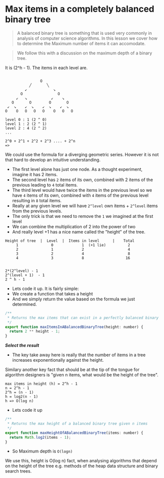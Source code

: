 # Max items in a completely balanced binary tree
> A balanced binary tree is something that is used very commonly in analysis of computer science algorithms. In this lesson we cover how to determine the Maximum number of items it can accomodate.

> We follow this with a discussion on the maximum depth of a binary tree.


It is (2^h - 1). The items in each level are.

```

                O
           ╱       ╲
         ↙            ↘
       O                O
     ↙   ↘           ↙    ↘
   O       O        O       O
 ↙  ↘    ↙  ↘    ↙  ↘    ↙  ↘
O    O   O   O   O    O   O   O

level 0 : 1 (2 ^ 0)
level 1 : 2 (2 ^ 1)
level 2 : 4 (2 ^ 2)
...

2^0 + 2^1 + 2^2 + 2^3 .... + 2^n
=>
```

We could use the formula for a diverging geometric series. However it is not that hard to develop an intuitive understanding.

* The first level alone has just one node. As a thought experiment, imagine it has 2 items.
* The second level has `2` items of its own, combined with 2 items of the previous leading to `4` total items.
* The third level would have twice the items in the previous level so we have `4` items of its own, combined with `4` items of the previous level resulting in `8` total items.
* Really at any given level we will have `2^level` own items + `2^level` items from the previous levels.
* The only trick is that we need to remove the `1` we imagined at the first level
* We can combine the multiplication of 2 into the power of two
* And really level +1 has a nice name called the "height" of the tree.

```
Height of tree  |  Level  |  Items in level      |    Total
     1               0             1  (+1 lie)          2
     2               1             2                    4
     3               2             4                    8
     4               3             8                   16


2*(2^level) - 1
2^(level + 1)  - 1
2 ^ h - 1
```

* Lets code it up. It is fairly simple:
* We create a function that takes a height
* And we simply return the value based on the formula we just determined.
```js
/**
 * Returns the max items that can exist in a perfectly balanced binary tree
 */
export function maxItemsInABalancedBinaryTree(height: number) {
  return 2 ** height - 1;
}

```
***Select the result***
* The key take away here is really that the number of items in a tree increases exponentionally against the height.

Similary another key fact that should be at the tip of the tongue for algorithm designers is "given n items, what would be the height of the tree".

```
max items in height (h) = 2^h - 1
n = 2^h - 1
2^h = (n - 1)
h = log2(n - 1)
h => O(log n)
```
* Lets code it up

```js
/**
 * Returns the max height of a balanced binary tree given n items
 */
export function maxHeightOfABalancedBinaryTree(items: number) {
  return Math.log2(items - 1);
}
```

* So Maximum depth is `O(logn)`

We use this, height is O(log n) fact, when analysing algorithms that depend on the height of the tree e.g. methods of the heap data structure and binary search trees.
